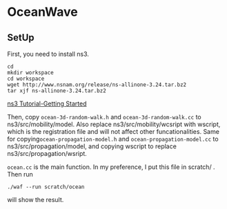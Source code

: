 # OceanWave

## SetUp
First, you need to install ns3.
```
cd
mkdir workspace
cd workspace
wget http://www.nsnam.org/release/ns-allinone-3.24.tar.bz2
tar xjf ns-allinone-3.24.tar.bz2
```
[ns3 Tutorial-Getting Started](https://www.nsnam.org/docs/release/3.24/tutorial/html/getting-started.html#downloading-ns3)

Then, copy `ocean-3d-random-walk.h` and `ocean-3d-random-walk.cc` to ns3/src/mobility/model. Also replace ns3/src/mobility/wcsript with wscript, which is the registration file and will not affect other funcationalities.
Same for copying`ocean-propagation-model.h` and `ocean-propagation-model.cc` to ns3/src/propagation/model, and copying wscript to replace ns3/src/propagation/wsript.

`ocean.cc` is the main function. In my preference, I put this file in scratch/ . Then run
```
./waf --run scratch/ocean
```
will show the result.

